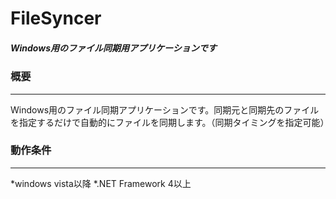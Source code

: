 # FileSyncer

##### Windows用のファイル同期用アプリケーションです

### 概要
*****
Windows用のファイル同期アプリケーションです。同期元と同期先のファイルを指定するだけで自動的にファイルを同期します。（同期タイミングを指定可能）

### 動作条件
*****
*windows vista以降
*.NET Framework 4以上
